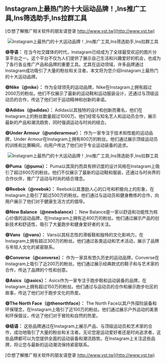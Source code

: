 ## **Instagram上最热门的十大运动品牌！,Ins推广工具,Ins筛选助手,Ins拉群工具**

[😍想了解推广相关软件的朋友请登录 http://www.vst.tw](http://www.vst.tw)

 <center><img src="https://vst.tw/MP4/tuiguang/png/4.png" alt="Instagram上最热门的十大运动品牌！,Ins推广工具,Ins筛选助手,Ins拉群工具"></center>

**😄导语：**
在当今社交媒体的时代，Instagram已经成为了全球最受欢迎的图片分享平台之一。这个平台不仅为人们提供了展示自己生活和兴趣爱好的机会，也成为了各行各业推广产品和品牌的重要工具。尤其在运动领域，许多品牌通过Instagram成功吸引了大量的粉丝和关注者。本文将为您介绍Instagram上最热门的十大运动品牌。

**😄Nike（@nike）：**
作为全球领先的运动品牌，Nike在Instagram上拥有超过2000万的粉丝。他们不仅展示了最新的运动鞋和运动服装设计，还通过与顶级运动员的合作，传达了他们对于运动精神和创新的承诺。

**😄Adidas（@adidas）：**
Adidas以其独特的设计和创新而著名，他们在Instagram上的粉丝数量超过1000万。他们经常与知名艺人和运动员合作，展示最新的产品和潮流趋势，同时强调运动与时尚的结合。

**😄Under Armour（@underarmour）：**
作为一家专注于技术和性能的运动品牌，Under Armour在Instagram上拥有800万的粉丝。他们通过展示顶级运动员的训练和比赛瞬间，向用户传达了他们对于专业运动装备的追求。

 <center><img src="https://vst.tw/MP4/tuiguang/png/8.png" alt="Instagram上最热门的十大运动品牌！,Ins推广工具,Ins筛选助手,Ins拉群工具"></center>

**😄Puma（@puma）：**
Puma以其简约而具有辨识度的设计风格在Instagram上吸引了超过600万的粉丝。他们不仅展示了最新的运动鞋和服装，还通过与时尚界的合作伙伴，推广了运动与时尚的结合理念。

**😄Reebok（@reebok）：**
Reebok以其激励人心的口号和积极向上的形象，在Instagram上吸引了超过500万的粉丝。他们通过与运动员和健身教练的合作，向用户展示了他们对于健康生活方式的倡导。

**😄New Balance（@newbalance）：**
New Balance是一家以舒适和功能性为核心价值的运动品牌，在Instagram上拥有近400万的粉丝。他们通过展示产品的创新技术和舒适性，吸引了大量跑步和健身爱好者的关注。

**😄Vans（@vans）：**
Vans以其标志性的滑板鞋和独特的文化影响力，在Instagram上拥有超过300万的粉丝。他们通过各类运动和艺术活动，展示了品牌与年轻人文化的紧密联系。

**😄Converse（@converse）：**
作为一家具有悠久历史的运动品牌，Converse在Instagram上吸引了近200万的粉丝。他们通过展示经典款式的鞋子和与艺术家的合作，传达了品牌的个性和创意。

**😄Asics（@asics）：**
Asics作为一家专注于跑步鞋和运动装备的品牌，在Instagram上拥有超过150万的粉丝。他们通过与运动员的合作和展示跑步社区的故事，传达了他们对于跑步文化的热爱。

**😄The North Face（@thenorthface）：**
The North Face以其户外探险装备和环保理念，在Instagram上吸引了近100万的粉丝。他们通过展示户外运动的美景和环保倡议，传达了他们对于冒险和自然的热爱。

**😄结语：**
这些品牌通过在Instagram上展示产品、与顶级运动员和艺术家的合作，成功地吸引了大量的粉丝和关注者。无论您是运动爱好者还是时尚追求者，这些品牌都可以为您提供全面的运动装备和潮流趋势。在Instagram上关注这些品牌，将让您与最新的运动潮流保持紧密联系。

[😍想了解推广相关软件的朋友请登录 http://www.vst.tw](http://www.vst.tw)




